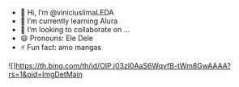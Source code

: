 - 👋 Hi, I’m @viniciuslimaLEDA  
- 🌱 I’m currently learning Alura
- 💞️ I’m looking to collaborate on ...
- 😄 Pronouns: Ele Dele
- ⚡ Fun fact: amo mangas

<!---
viniciuslimaLEDA/viniciuslimaLEDA is a ✨ special ✨ repository because its `README.md` (this file) appears on your GitHub profile.
You can click the Preview link to take a look at your changes.
--->



![]https://th.bing.com/th/id/OIP.j03zl0AaS6WqvfB-tWm8GwAAAA?rs=1&pid=ImgDetMain
